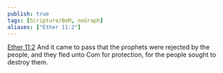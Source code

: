 ```yaml
---
publish: true
tags: [Scripture/BoM, noGraph]
aliases: ["Ether 11:2"]
---
```

[Ether 11:2](https://churchofjesuschrist.org/study/scriptures/bofm/ether/11?lang=eng&id=p2#p2) And it came to pass that the prophets were rejected by the people, and they fled unto Com for protection, for the people sought to destroy them.
